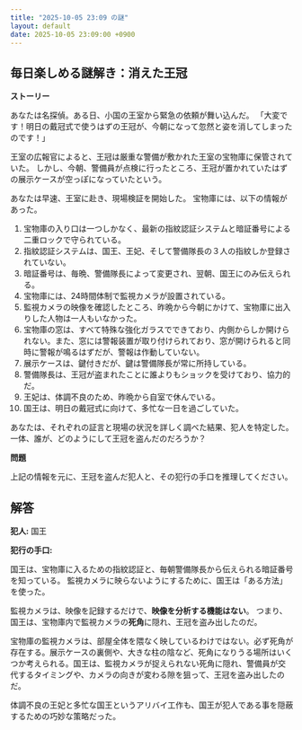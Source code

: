 ```yaml
---
title: "2025-10-05 23:09 の謎"
layout: default
date: 2025-10-05 23:09:00 +0900
---
```

## 毎日楽しめる謎解き：消えた王冠

**ストーリー**

あなたは名探偵。ある日、小国の王室から緊急の依頼が舞い込んだ。
「大変です！明日の戴冠式で使うはずの王冠が、今朝になって忽然と姿を消してしまったのです！」

王室の広報官によると、王冠は厳重な警備が敷かれた王室の宝物庫に保管されていた。
しかし、今朝、警備員が点検に行ったところ、王冠が置かれていたはずの展示ケースが空っぽになっていたという。

あなたは早速、王室に赴き、現場検証を開始した。
宝物庫には、以下の情報があった。

1.  宝物庫の入り口は一つしかなく、最新の指紋認証システムと暗証番号による二重ロックで守られている。
2.  指紋認証システムは、国王、王妃、そして警備隊長の３人の指紋しか登録されていない。
3.  暗証番号は、毎晩、警備隊長によって変更され、翌朝、国王にのみ伝えられる。
4.  宝物庫には、24時間体制で監視カメラが設置されている。
5.  監視カメラの映像を確認したところ、昨晩から今朝にかけて、宝物庫に出入りした人物は一人もいなかった。
6.  宝物庫の窓は、すべて特殊な強化ガラスでできており、内側からしか開けられない。また、窓には警報装置が取り付けられており、窓が開けられると同時に警報が鳴るはずだが、警報は作動していない。
7.  展示ケースは、鍵付きだが、鍵は警備隊長が常に所持している。
8.  警備隊長は、王冠が盗まれたことに誰よりもショックを受けており、協力的だ。
9.  王妃は、体調不良のため、昨晩から自室で休んでいる。
10. 国王は、明日の戴冠式に向けて、多忙な一日を過ごしていた。

あなたは、それぞれの証言と現場の状況を詳しく調べた結果、犯人を特定した。
一体、誰が、どのようにして王冠を盗んだのだろうか？

**問題**

上記の情報を元に、王冠を盗んだ犯人と、その犯行の手口を推理してください。

## 解答

**犯人:** 国王

**犯行の手口:**

国王は、宝物庫に入るための指紋認証と、毎朝警備隊長から伝えられる暗証番号を知っている。
監視カメラに映らないようにするために、国王は「ある方法」を使った。

監視カメラは、映像を記録するだけで、**映像を分析する機能はない**。
つまり、国王は、宝物庫内で監視カメラの**死角**に隠れ、王冠を盗み出したのだ。

宝物庫の監視カメラは、部屋全体を隈なく映しているわけではない。必ず死角が存在する。展示ケースの裏側や、大きな柱の陰など、死角になりうる場所はいくつか考えられる。国王は、監視カメラが捉えられない死角に隠れ、警備員が交代するタイミングや、カメラの向きが変わる隙を狙って、王冠を盗み出したのだ。

体調不良の王妃と多忙な国王というアリバイ工作も、国王が犯人である事を隠蔽するための巧妙な策略だった。
